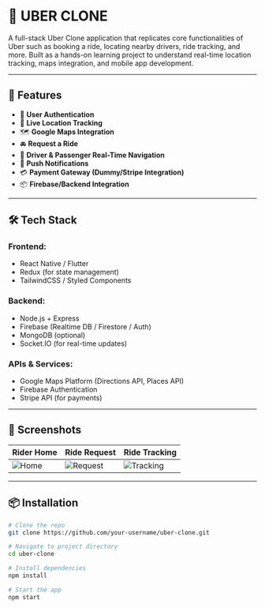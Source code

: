 # 🚖 UBER CLONE

A full-stack Uber Clone application that replicates core functionalities of Uber such as booking a ride, locating nearby drivers, ride tracking, and more. Built as a hands-on learning project to understand real-time location tracking, maps integration, and mobile app development.

---

## 🚀 Features

- 🔐 **User Authentication**
- 📍 **Live Location Tracking**
- 🗺️ **Google Maps Integration**
- 🚘 **Request a Ride**
- 🧭 **Driver & Passenger Real-Time Navigation**
- 🔔 **Push Notifications**
- 💳 **Payment Gateway (Dummy/Stripe Integration)**
- 📦 **Firebase/Backend Integration**

---

## 🛠️ Tech Stack

### Frontend:
- React Native / Flutter
- Redux (for state management)
- TailwindCSS / Styled Components

### Backend:
- Node.js + Express
- Firebase (Realtime DB / Firestore / Auth)
- MongoDB (optional)
- Socket.IO (for real-time updates)

### APIs & Services:
- Google Maps Platform (Directions API, Places API)
- Firebase Authentication
- Stripe API (for payments)

---

## 📸 Screenshots

| Rider Home | Ride Request | Ride Tracking |
|------------|--------------|----------------|
| ![Home](screenshots/home.png) | ![Request](screenshots/request.png) | ![Tracking](screenshots/tracking.png) |

---

## 📦 Installation

```bash
# Clone the repo
git clone https://github.com/your-username/uber-clone.git

# Navigate to project directory
cd uber-clone

# Install dependencies
npm install

# Start the app
npm start
